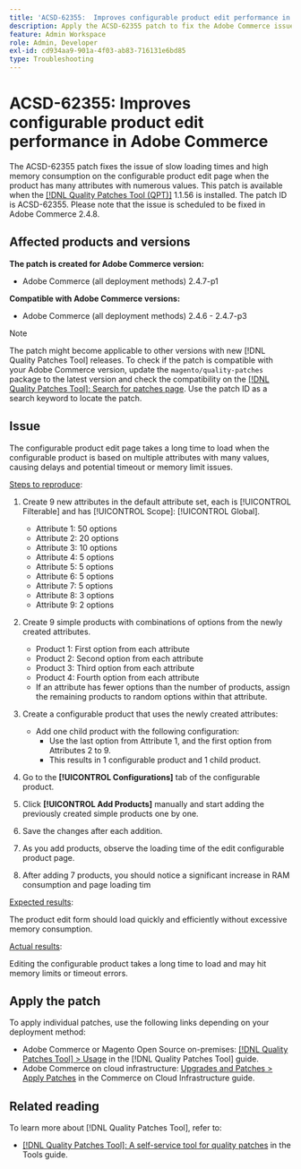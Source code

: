 ```yaml
---
title: 'ACSD-62355:  Improves configurable product edit performance in Adobe Commerce'
description: Apply the ACSD-62355 patch to fix the Adobe Commerce issue where the configurable product edit page experiences slow loading when the product is based on numerous attributes with many values.
feature: Admin Workspace
role: Admin, Developer
exl-id: cd934aa9-901a-4f03-ab83-716131e6bd85
type: Troubleshooting
---
```

# ACSD-62355: Improves configurable product edit performance in Adobe Commerce

The ACSD-62355 patch fixes the issue of slow loading times and high memory consumption on the configurable product edit page when the product has many attributes with numerous values. This patch is available when the [[!DNL Quality Patches Tool (QPT)]](/help/tools/quality-patches-tool/quality-patches-tool-to-self-serve-quality-patches.md) 1.1.56 is installed. The patch ID is ACSD-62355. Please note that the issue is scheduled to be fixed in Adobe Commerce 2.4.8.

## Affected products and versions

**The patch is created for Adobe Commerce version:**

* Adobe Commerce (all deployment methods) 2.4.7-p1

**Compatible with Adobe Commerce versions:**

* Adobe Commerce (all deployment methods) 2.4.6 - 2.4.7-p3

>[!NOTE]
>
>The patch might become applicable to other versions with new [!DNL Quality Patches Tool] releases. To check if the patch is compatible with your Adobe Commerce version, update the `magento/quality-patches` package to the latest version and check the compatibility on the [[!DNL Quality Patches Tool]: Search for patches page](https://experienceleague.adobe.com/tools/commerce-quality-patches/index.html). Use the patch ID as a search keyword to locate the patch.

## Issue

The configurable product edit page takes a long time to load when the configurable product is based on multiple attributes with many values, causing delays and potential timeout or memory limit issues.

<u>Steps to reproduce</u>:

1. Create 9 new attributes in the default attribute set, each is [!UICONTROL Filterable] and has [!UICONTROL Scope]: [!UICONTROL Global].
    * Attribute 1: 50 options
    * Attribute 2: 20 options
    * Attribute 3: 10 options
    * Attribute 4: 5 options
    * Attribute 5: 5 options
    * Attribute 6: 5 options
    * Attribute 7: 5 options
    * Attribute 8: 3 options
    * Attribute 9: 2 options

1. Create 9 simple products with combinations of options from the newly created attributes.
   * Product 1: First option from each attribute
   * Product 2: Second option from each attribute
   * Product 3: Third option from each attribute
   * Product 4: Fourth option from each attribute
   * If an attribute has fewer options than the number of products, assign the remaining products to random options within that attribute.

1. Create a configurable product that uses the newly created attributes:
   * Add one child product with the following configuration:
      * Use the last option from Attribute 1, and the first option from Attributes 2 to 9.
      * This results in 1 configurable product and 1 child product.
1. Go to the **[!UICONTROL Configurations]** tab of the configurable product.
1. Click **[!UICONTROL Add Products]** manually and start adding the previously created simple products one by one.
1. Save the changes after each addition.
1. As you add products, observe the loading time of the edit configurable product page.
1. After adding 7 products, you should notice a significant increase in RAM consumption and page loading tim

<u>Expected results</u>:

The product edit form should load quickly and efficiently without excessive memory consumption.

<u>Actual results</u>:

Editing the configurable product takes a long time to load and may hit memory limits or timeout errors.

## Apply the patch

To apply individual patches, use the following links depending on your deployment method:

* Adobe Commerce or Magento Open Source on-premises: [[!DNL Quality Patches Tool] > Usage](/help/tools/quality-patches-tool/usage.md) in the [!DNL Quality Patches Tool] guide.
* Adobe Commerce on cloud infrastructure: [Upgrades and Patches > Apply Patches](https://experienceleague.adobe.com/docs/commerce-cloud-service/user-guide/develop/upgrade/apply-patches.html) in the Commerce on Cloud Infrastructure guide.

## Related reading

To learn more about [!DNL Quality Patches Tool], refer to:

* [[!DNL Quality Patches Tool]: A self-service tool for quality patches](/help/tools/quality-patches-tool/quality-patches-tool-to-self-serve-quality-patches.md) in the Tools guide.
